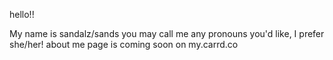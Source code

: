 hello!!

My name is sandalz/sands
you may call me any pronouns you'd like, I prefer she/her!
about me page is coming soon on my.carrd.co
